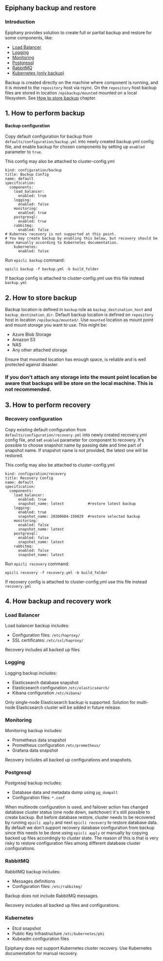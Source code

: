 ## Epiphany backup and restore

### Introduction

Epiphany provides solution to create full or partial backup and restore for some components, like:

- [Load Balancer](#load-balancer)
- [Logging](#logging)
- [Monitoring](#monitoring)
- [Postgresql](#postgresql)
- [RabbitMQ](#rabbitmq)
- [Kubernetes (only backup)](#kubernetes)

Backup is created directly on the machine where component is running, and it is moved to the ``repository`` host via rsync. On the ``repository`` host backup files are stored in location ``/epibackup/mounted`` mounted on a local filesystem. 
See [How to store backup](#2-How-to-store-backup) chapter.

## 1. How to perform backup

#### Backup configuration

Copy default configuration for backup from ``defaults/configuration/backup.yml`` into newly created backup.yml config file, and enable backup for chosen components by setting up ``enabled`` parameter to ``true``.

This config may also be attached to cluster-config.yml

```
kind: configuration/backup
title: Backup Config
name: default
specification:
  components:
    load_balancer:
      enabled: true
    logging:
      enabled: false
    monitoring:
      enabled: true
    postgresql:
      enabled: true
    rabbitmq:
      enabled: false
# Kubernes recovery is not supported at this point.
# You may create backup by enabling this below, but recovery should be done manually according to Kubernetes documentation.
    kubernetes:
      enabled: false
```

Run ``epicli backup`` command:
```
epicli backup -f backup.yml -b build_folder
```

If backup config is attached to cluster-config.yml use this file instead ``backup.yml``

## 2. How to store backup

Backup location is defined in ``backup`` role as ``backup_destination_host`` and ``backup_destination_dir``.
Default backup location is defined on ``repository`` host in location ``/epibackup/mounted/``.
Use ``mounted`` location as mount point and mount storage you want to use. This might be:
- Azure Blob Storage
- Amazon S3
- NAS
- Any other attached storage

Ensure that mounted location has enough space, is reliable and is well protected against disaster.

### If you don't attach any storage into the mount point location be aware that backups will be store on the local machine. This is not recommended.

## 3. How to perform recovery

### Recovery configuration

Copy existing default configuration from ``defaults/configuration/recovery.yml`` into newly created recovery.yml config file, and set ``enabled`` parameter for component to recovery. It's possible to choose snapshot name by passing date and time part of snapshot name. If snapshot name is not provided, the latest one will be restored.

This config may also be attached to cluster-config.yml

```
kind: configuration/recovery
title: Recovery Config
name: default
specification:
  components:
    load_balancer:
      enabled: true
      snapshot_name: latest           #restore latest backup
    logging:
      enabled: true
      snapshot_name: 20200604-150829  #restore selected backup
    monitoring:
      enabled: false
      snapshot_name: latest
    postgresql:
      enabled: false
      snapshot_name: latest
    rabbitmq:
      enabled: false
      snapshot_name: latest
```

Run ``epicli recovery`` command:

``epicli recovery -f recovery.yml -b build_folder``

If recovery config is attached to cluster-config.yml use this file instead ``recovery.yml``

## 4. How backup and recovery work

### Load Balancer

Load balancer backup includes:
- Configuration files: ``/etc/haproxy/``
- SSL certificates: ``/etc/ssl/haproxy/``

Recovery includes all backed up files


### Logging

Logging backup includes:
- Elasticsearch database snapshot
- Elasticsearch configuration ``/etc/elasticsearch/``
- Kibana configuration ``/etc/kibana/``

Only single-node Elasticsearch backup is supported. Solution for multi-node Elasticsearch cluster will be added in future release.

### Monitoring
Monitoring backup includes:
- Prometheus data snapshot
- Prometheus configuration ``/etc/prometheus/``
- Grafana data snapshot

Recovery includes all backed up configurations and snapshots.

### Postgresql
Postgresql backup includes:
- Database data and metadata dump using ``pg_dumpall``
- Configuration files: ``*.conf``

When multinode configuration is used, and failover action has changed database cluster status (one node down, switchover) it's still possible to create backup. But before database restore, cluster needs to be recovered by running ``epicli apply`` and next ``epicli recovery`` to restore database data.
By default we don't support recovery database configuration from backup since this needs to be done using ``epicli apply`` or manually by copying backed up files accordingly to cluster state. The reason of this is that is very risky to restore configuration files among different database cluster configurations.

### RabbitMQ
RabbitMQ backup includes:
- Messages definitions
- Configuration files: ``/etc/rabbitmq/``

Backup does not include RabbitMQ messages.

Recovery includes all backed up files and configurations.

### Kubernetes
- Etcd snapshot
- Public Key Infrastructure ``/etc/kubernetes/pki``
- Kubeadm configuration files

Epiphany does not support Kubernetes cluster recovery. Use Kubernetes documentation for manual recovery.